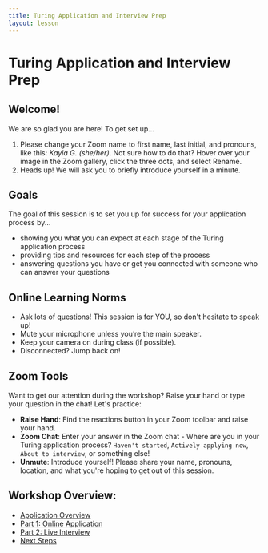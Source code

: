 ```yaml
---
title: Turing Application and Interview Prep
layout: lesson
---
```


# Turing Application and Interview Prep

## Welcome!

We are so glad you are here! To get set up...
1. Please change your Zoom name to first name, last initial, and pronouns, like this: _Kayla G. (she/her)_. Not sure how to do that? Hover over your image in the Zoom gallery, click the three dots, and select Rename.
2. Heads up! We will ask you to briefly introduce yourself in a minute.

## Goals

The goal of this session is to set you up for success for your application process by...
- showing you what you can expect at each stage of the Turing application process
- providing tips and resources for each step of the process
- answering questions you have or get you connected with someone who can answer your questions

## Online Learning Norms

- Ask lots of questions! This session is for YOU, so don't hesitate to speak up!
- Mute your microphone unless you’re the main speaker.
- Keep your camera on during class (if possible).
- Disconnected? Jump back on!

## Zoom Tools

Want to get our attention during the workshop? Raise your hand or type your question in the chat! Let's practice:
- **Raise Hand**: Find the reactions button in your Zoom toolbar and raise your hand.
- **Zoom Chat**: Enter your answer in the Zoom chat - Where are you in your Turing application process? `Haven't started`, `Actively applying now`, `About to interview`, or something else!
- **Unmute**: Introduce yourself! Please share your name, pronouns, location, and what you're hoping to get out of this session.

## Workshop Overview:
- [Application Overview](./overview)
- [Part 1: Online Application](./online-application)
- [Part 2: Live Interview](./live-interview)
- [Next Steps](./next-steps)